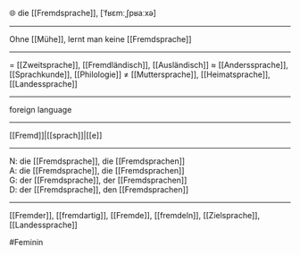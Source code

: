 🌐 die [[Fremdsprache]], [ˈfʁɛmːˌʃpʁaːxə]

---
Ohne [[Mühe]], lernt man keine [[Fremdsprache]]

---
= [[Zweitsprache]], [[Fremdländisch]], [[Ausländisch]]
≈ [[Anderssprache]], [[Sprachkunde]], [[Philologie]]
≠ [[Muttersprache]], [[Heimatsprache]], [[Landes­sprache]]

---
foreign language

---
[[Fremd]]|[[sprach]]|[[e]]

---
N: die [[Fremdsprache]], die [[Fremdsprachen]]  
A: die [[Fremdsprache]], die [[Fremdsprachen]]  
G: der [[Fremdsprache]], der [[Fremdsprachen]]  
D: der [[Fremdsprache]], den [[Fremdsprachen]]  

---
[[Fremder]], [[fremdartig]], [[Fremde]], [[fremdeln]], [[Zielsprache]], [[Landessprache]]

#Feminin 